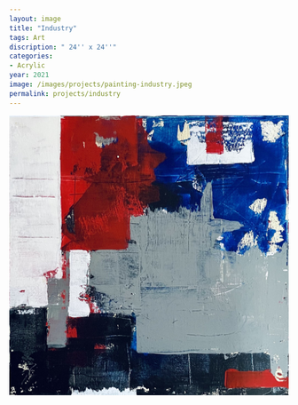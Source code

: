 ```yaml
---
layout: image
title: "Industry"
tags: Art
discription: " 24'' x 24''"
categories:
- Acrylic
year: 2021
image: /images/projects/painting-industry.jpeg
permalink: projects/industry
---
```


<img src="/images/projects/painting-industry.jpeg">
